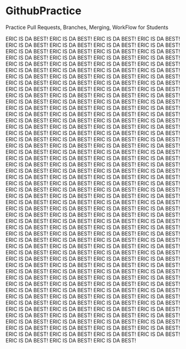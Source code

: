 # GithubPractice

Practice Pull Requests, Branches, Merging, WorkFlow for Students


ERIC IS DA BEST!
ERIC IS DA BEST!
ERIC IS DA BEST!
ERIC IS DA BEST!
ERIC IS DA BEST!
ERIC IS DA BEST!
ERIC IS DA BEST!
ERIC IS DA BEST!
ERIC IS DA BEST!
ERIC IS DA BEST!
ERIC IS DA BEST!
ERIC IS DA BEST!
ERIC IS DA BEST!
ERIC IS DA BEST!
ERIC IS DA BEST!
ERIC IS DA BEST!
ERIC IS DA BEST!
ERIC IS DA BEST!
ERIC IS DA BEST!
ERIC IS DA BEST!
ERIC IS DA BEST!
ERIC IS DA BEST!
ERIC IS DA BEST!
ERIC IS DA BEST!
ERIC IS DA BEST!
ERIC IS DA BEST!
ERIC IS DA BEST!
ERIC IS DA BEST!
ERIC IS DA BEST!
ERIC IS DA BEST!
ERIC IS DA BEST!
ERIC IS DA BEST!
ERIC IS DA BEST!
ERIC IS DA BEST!
ERIC IS DA BEST!
ERIC IS DA BEST!
ERIC IS DA BEST!
ERIC IS DA BEST!
ERIC IS DA BEST!
ERIC IS DA BEST!
ERIC IS DA BEST!
ERIC IS DA BEST!
ERIC IS DA BEST!
ERIC IS DA BEST!
ERIC IS DA BEST!
ERIC IS DA BEST!
ERIC IS DA BEST!
ERIC IS DA BEST!
ERIC IS DA BEST!
ERIC IS DA BEST!
ERIC IS DA BEST!
ERIC IS DA BEST!
ERIC IS DA BEST!
ERIC IS DA BEST!
ERIC IS DA BEST!
ERIC IS DA BEST!
ERIC IS DA BEST!
ERIC IS DA BEST!
ERIC IS DA BEST!
ERIC IS DA BEST!
ERIC IS DA BEST!
ERIC IS DA BEST!
ERIC IS DA BEST!
ERIC IS DA BEST!
ERIC IS DA BEST!
ERIC IS DA BEST!
ERIC IS DA BEST!
ERIC IS DA BEST!
ERIC IS DA BEST!
ERIC IS DA BEST!
ERIC IS DA BEST!
ERIC IS DA BEST!
ERIC IS DA BEST!
ERIC IS DA BEST!
ERIC IS DA BEST!
ERIC IS DA BEST!
ERIC IS DA BEST!
ERIC IS DA BEST!
ERIC IS DA BEST!
ERIC IS DA BEST!
ERIC IS DA BEST!
ERIC IS DA BEST!
ERIC IS DA BEST!
ERIC IS DA BEST!
ERIC IS DA BEST!
ERIC IS DA BEST!
ERIC IS DA BEST!
ERIC IS DA BEST!
ERIC IS DA BEST!
ERIC IS DA BEST!
ERIC IS DA BEST!
ERIC IS DA BEST!
ERIC IS DA BEST!
ERIC IS DA BEST!
ERIC IS DA BEST!
ERIC IS DA BEST!
ERIC IS DA BEST!
ERIC IS DA BEST!
ERIC IS DA BEST!
ERIC IS DA BEST!
ERIC IS DA BEST!
ERIC IS DA BEST!
ERIC IS DA BEST!
ERIC IS DA BEST!
ERIC IS DA BEST!
ERIC IS DA BEST!
ERIC IS DA BEST!
ERIC IS DA BEST!
ERIC IS DA BEST!
ERIC IS DA BEST!
ERIC IS DA BEST!
ERIC IS DA BEST!
ERIC IS DA BEST!
ERIC IS DA BEST!
ERIC IS DA BEST!
ERIC IS DA BEST!
ERIC IS DA BEST!
ERIC IS DA BEST!
ERIC IS DA BEST!
ERIC IS DA BEST!
ERIC IS DA BEST!
ERIC IS DA BEST!
ERIC IS DA BEST!
ERIC IS DA BEST!
ERIC IS DA BEST!
ERIC IS DA BEST!
ERIC IS DA BEST!
ERIC IS DA BEST!
ERIC IS DA BEST!
ERIC IS DA BEST!
ERIC IS DA BEST!
ERIC IS DA BEST!
ERIC IS DA BEST!
ERIC IS DA BEST!
ERIC IS DA BEST!
ERIC IS DA BEST!
ERIC IS DA BEST!
ERIC IS DA BEST!
ERIC IS DA BEST!
ERIC IS DA BEST!
ERIC IS DA BEST!
ERIC IS DA BEST!
ERIC IS DA BEST!
ERIC IS DA BEST!
ERIC IS DA BEST!
ERIC IS DA BEST!
ERIC IS DA BEST!
ERIC IS DA BEST!
ERIC IS DA BEST!
ERIC IS DA BEST!
ERIC IS DA BEST!
ERIC IS DA BEST!
ERIC IS DA BEST!
ERIC IS DA BEST!
ERIC IS DA BEST!
ERIC IS DA BEST!
ERIC IS DA BEST!
ERIC IS DA BEST!
ERIC IS DA BEST!
ERIC IS DA BEST!
ERIC IS DA BEST!
ERIC IS DA BEST!
ERIC IS DA BEST!
ERIC IS DA BEST!
ERIC IS DA BEST!
ERIC IS DA BEST!
ERIC IS DA BEST!
ERIC IS DA BEST!
ERIC IS DA BEST!
ERIC IS DA BEST!
ERIC IS DA BEST!
ERIC IS DA BEST!
ERIC IS DA BEST!
ERIC IS DA BEST!
ERIC IS DA BEST!
ERIC IS DA BEST!
ERIC IS DA BEST!
ERIC IS DA BEST!
ERIC IS DA BEST!
ERIC IS DA BEST!
ERIC IS DA BEST!
ERIC IS DA BEST!
ERIC IS DA BEST!
ERIC IS DA BEST!
ERIC IS DA BEST!
ERIC IS DA BEST!
ERIC IS DA BEST!
ERIC IS DA BEST!
ERIC IS DA BEST!
ERIC IS DA BEST!
ERIC IS DA BEST!
ERIC IS DA BEST!
ERIC IS DA BEST!
ERIC IS DA BEST!
ERIC IS DA BEST!